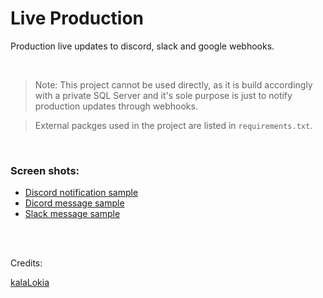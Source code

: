 # Live Production

Production live updates to discord, slack and google webhooks. 

</br>

> Note: This project cannot be used directly, as it is build accordingly with a private SQL Server and it's sole purpose is just to notify production updates through webhooks.

> External packges used in the project are listed in `requirements.txt`.

</br>


### Screen shots:
- [Discord notification sample](https://i.imgur.com/rbBMk03.jpg)
- [Dicord message sample](https://i.imgur.com/DMJoP9x.jpg)
- [Slack message sample](https://i.imgur.com/jrZhli5.jpg)

</br>


</br>


Credits: 

[kalaLokia](https://discord.gg/DPpDS7Cz8S)